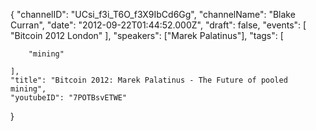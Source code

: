 {
    "channelID": "UCsi_f3i_T6O_f3X9IbCd6Gg",
    "channelName": "Blake Curran",
    "date": "2012-09-22T01:44:52.000Z",
    "draft": false,
    "events": [
        "Bitcoin 2012 London"
    ],
    "speakers": ["Marek Palatinus"],
    "tags": [






        "mining"

    ],
    "title": "Bitcoin 2012: Marek Palatinus - The Future of pooled mining",
    "youtubeID": "7POTBsvETWE"
}

